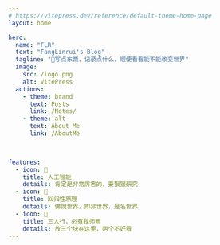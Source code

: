 ```yaml
---
# https://vitepress.dev/reference/default-theme-home-page
layout: home

hero:
  name: "FLR"
  text: "FangLinrui's Blog"
  tagline: "🚀写点东西，记录点什么，顺便看看能不能改变世界"
  image:
    src: /logo.png
    alt: VitePress
  actions:
    - theme: brand
      text: Posts
      link: /Notes/
    - theme: alt
      text: About Me
      link: /AboutMe
 


features:
  - icon: 📝
    title: 人工智能
    details: 肯定是非常厉害的，要狠狠研究
  - icon: 🚀
    title: 回归性原理
    details: 佛說世界，即非世界，是名世界
  - icon: 🦄
    title: 三人行，必有我师焉
    details: 放三个块在这里，两个不好看
---
```

